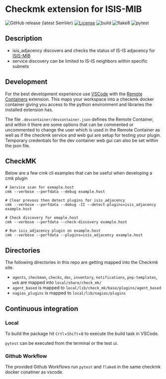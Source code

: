 # Checkmk extension for ISIS-MIB

![GitHub release (latest SemVer)](https://img.shields.io/github/v/release/curtisbowden/checkmk_isis?label=version&logo=git&sort=semver)
[![License](https://img.shields.io/badge/License-GPLv3-blue.svg)](https://www.gnu.org/licenses/gpl-3.0.html)
![build](https://github.com/curtisbowden/checkmk_isis/workflows/build/badge.svg)
![flake8](https://github.com/curtisbowden/checkmk_isis/workflows/Lint/badge.svg)
![pytest](https://github.com/curtisbowden/checkmk_isis/workflows/pytest/badge.svg)


## Description

 * isis_adjacency discovers and checks the status of IS-IS adjacency for [ISIS-MIB](https://datatracker.ietf.org/doc/html/rfc4444)
 * service discovery can be limited to IS-IS neighbors within specific subnets
## Development

For the best development experience use [VSCode](https://code.visualstudio.com/) with the [Remote Containers](https://marketplace.visualstudio.com/items?itemName=ms-vscode-remote.remote-containers) extension. This maps your workspace into a checkmk docker container giving you access to the python environment and libraries the installed extension has.

The file `.devcontainer/devcontainer.json` defines the Remote Container, and within it there are some options that can be commented or uncommented to change the user which is used in the Remote Container as well as if the checkmk service and web gui are setup for testing your plugin. Temporary credentials for the dev container web gui can also be set within the json file.

## CheckMK

Below are a few cmk cli examples that can be useful when developing a cmk plugin

```
# Service scan for exmaple.host
cmk --verbose --perfdata --debug example.host

# Clear prevous then detect plugins for isis_adjacency
cmk --verbose --perfdata --debug -II --detect-plugins=isis_adjacency example.host

# Check discovery for emaple.host
cmk --verbose --perfdata --check-discovery example.host

# Run isis_adjacency plugin on example.host
cmk --verbose --perfdata --plugins=isis_adjacency example.host
```


## Directories

The following directories in this repo are getting mapped into the Checkmk site.

* `agents`, `checkman`, `checks`, `doc`, `inventory`, `notifications`, `pnp-templates`, `web` are mapped into `local/share/check_mk/`
* `agent_based` is mapped to `local/lib/check_mk/base/plugins/agent_based`
* `nagios_plugins` is mapped to `local/lib/nagios/plugins`

## Continuous integration
### Local

To build the package hit `Crtl`+`Shift`+`B` to execute the build task in VSCode.

`pytest` can be executed from the terminal or the test ui.

### Github Workflow

The provided Github Workflows run `pytest` and `flake8` in the same checkmk docker conatiner as vscode.
